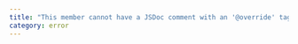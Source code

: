 ```yaml
---
title: "This member cannot have a JSDoc comment with an '@override' tag because it is not declared in the base class '{0}'."
category: error
---
```


